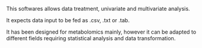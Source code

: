 This softwares allows data treatment, univariate and multivariate analysis.

It expects data input to be fed as .csv, .txt or .tab.

It has been designed for metabolomics mainly, however it can be adapted to different fields requiring statistical analysis and data transformation.